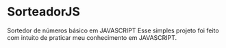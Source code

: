 # SorteadorJS
Sortedor de números básico em JAVASCRIPT
Esse simples projeto foi feito com intuito de praticar meu conhecimento em JAVASCRIPT.
